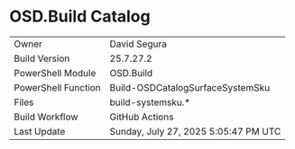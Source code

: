﻿# OSD.Build Catalog

| | |
|-|-|
| Owner | David Segura |
| Build Version | 25.7.27.2 |
| PowerShell Module | OSD.Build |
| PowerShell Function | Build-OSDCatalogSurfaceSystemSku |
| Files | build-systemsku.* |
| Build Workflow | GitHub Actions |
| Last Update | Sunday, July 27, 2025 5:05:47 PM UTC |
